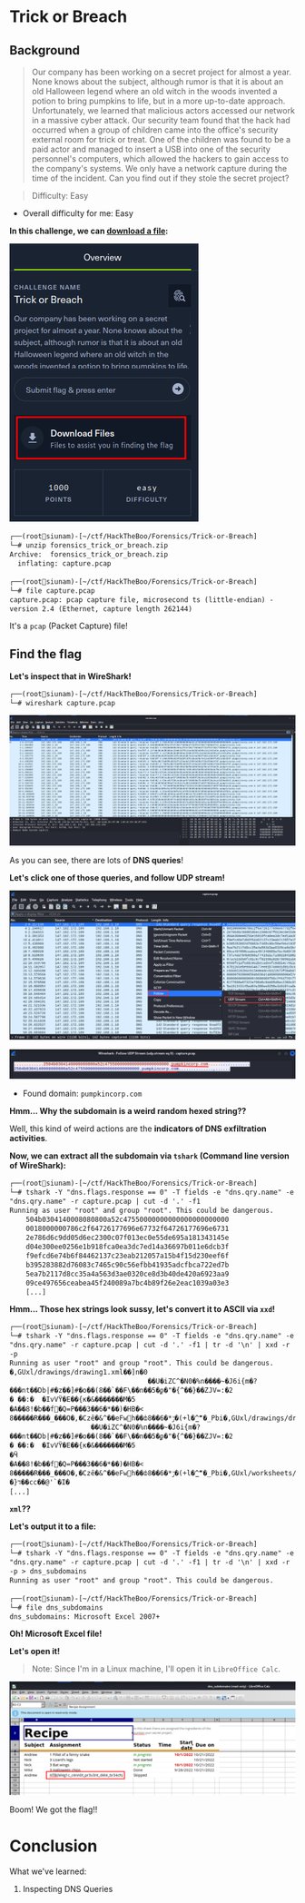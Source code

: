 # Trick or Breach

## Background

> Our company has been working on a secret project for almost a year. None knows about the subject, although rumor is that it is about an old Halloween legend where an old witch in the woods invented a potion to bring pumpkins to life, but in a more up-to-date approach. Unfortunately, we learned that malicious actors accessed our network in a massive cyber attack. Our security team found that the hack had occurred when a group of children came into the office's security external room for trick or treat. One of the children was found to be a paid actor and managed to insert a USB into one of the security personnel's computers, which allowed the hackers to gain access to the company's systems. We only have a network capture during the time of the incident. Can you find out if they stole the secret project?

> Difficulty: Easy

- Overall difficulty for me: Easy

**In this challenge, we can [download a file](https://raw.githubusercontent.com/siunam321/CTF-Writeups/main/HackTheBoo/Forensics/Trick-or-Breach/forensics_trick_or_breach.zip):**

![](https://raw.githubusercontent.com/siunam321/CTF-Writeups/main/HackTheBoo/Forensics/Trick-or-Breach/images/a1.png)

```
┌──(root🌸siunam)-[~/ctf/HackTheBoo/Forensics/Trick-or-Breach]
└─# unzip forensics_trick_or_breach.zip    
Archive:  forensics_trick_or_breach.zip
  inflating: capture.pcap

┌──(root🌸siunam)-[~/ctf/HackTheBoo/Forensics/Trick-or-Breach]
└─# file capture.pcap    
capture.pcap: pcap capture file, microsecond ts (little-endian) - version 2.4 (Ethernet, capture length 262144)
```

It's a `pcap` (Packet Capture) file!

## Find the flag

**Let's inspect that in WireShark!**
```
┌──(root🌸siunam)-[~/ctf/HackTheBoo/Forensics/Trick-or-Breach]
└─# wireshark capture.pcap
```

![](https://raw.githubusercontent.com/siunam321/CTF-Writeups/main/HackTheBoo/Forensics/Trick-or-Breach/images/a2.png)

As you can see, there are lots of **DNS queries**!

**Let's click one of those queries, and follow UDP stream!**

![](https://raw.githubusercontent.com/siunam321/CTF-Writeups/main/HackTheBoo/Forensics/Trick-or-Breach/images/a3.png)

![](https://raw.githubusercontent.com/siunam321/CTF-Writeups/main/HackTheBoo/Forensics/Trick-or-Breach/images/a4.png)

- Found domain: `pumpkincorp.com`

**Hmm... Why the subdomain is a weird random hexed string??**

Well, this kind of weird actions are the **indicators of DNS exfiltration activities**.

**Now, we can extract all the subdomain via `tshark` (Command line version of WireShark):**
```
┌──(root🌸siunam)-[~/ctf/HackTheBoo/Forensics/Trick-or-Breach]
└─# tshark -Y "dns.flags.response == 0" -T fields -e "dns.qry.name" -e "dns.qry.name" -r capture.pcap | cut -d '.' -f1
Running as user "root" and group "root". This could be dangerous.
	504b0304140008080800a52c47550000000000000000000000
	0018000000786c2f64726177696e67732f64726177696e6731
	2e786d6c9dd05d6ec2300c07f013ec0e55de695a181343145e
	d04e300ee0256e1b918fca0ea3dc7ed14a36697b011e6dcb3f
	f9efcd6e74b6f84462137c23eab212057a15b4f15d230eef6f
	b395283882d76083c7465c90c56efbb41935adcfbca722ed7b
	5ea7b2117d8cc35a4a563d3ae0320ce8d3b40de420a6923aa9
	09ce497656ceabea45f240089a7bc4b89f26e2eac1039a03e3
	[...]
```

**Hmm... Those hex strings look sussy, let's convert it to ASCII via `xxd`!**
```
┌──(root🌸siunam)-[~/ctf/HackTheBoo/Forensics/Trick-or-Breach]
└─# tshark -Y "dns.flags.response == 0" -T fields -e "dns.qry.name" -e "dns.qry.name" -r capture.pcap | cut -d '.' -f1 | tr -d '\n' | xxd -r -p
Running as user "root" and group "root". This could be dangerous.
�,GUxl/drawings/drawing1.xml��]n�0
                                  ��U�iZC^�N0�%n����~�J6i{m�?���nt��Db|#�z��]#�o��(8��`��F\��n��5�ϼ�"�{^��}��ZJV=:�2
� ��:�  �IvVΫ�E��{ĸ�&�������Mׄ�5
�A��8!�b��f଩�Q=P���3��6�*��)�HB�<	8�����R���_���O�,�Czȇ�&^��eFwh��ȸ8��ݱ*�6�(+l�^ޭ̳"�_Pbi�,GUxl/drawings/drawing2.xml��]n�0
                    ��U�iZC^�N0�%n����~�J6i{m�?���nt��Db|#�z��]#�o��(8��`��F\��n��5�ϼ�"�{^��}��ZJV=:�2
� ��:�  �IvVΫ�E��{ĸ�&�������Mׄ�5                                                                       �Ӵ
�A��8!�b��f଩�Q=P���3��6�*��)�HB�<	8�����R���_���O�,�Czȇ�&^��eFwh��ȸ8��ݱ*�6�(+l�^ޭ̳"�_Pbi�,GUxl/worksheets/sheet1.xml�X�r�8}�}ד��cc��@'`�I�
[...]
```

**`xml`??**

**Let's output it to a file:**
```
┌──(root🌸siunam)-[~/ctf/HackTheBoo/Forensics/Trick-or-Breach]
└─# tshark -Y "dns.flags.response == 0" -T fields -e "dns.qry.name" -e "dns.qry.name" -r capture.pcap | cut -d '.' -f1 | tr -d '\n' | xxd -r -p > dns_subdomains
Running as user "root" and group "root". This could be dangerous.
                                                                                                           
┌──(root🌸siunam)-[~/ctf/HackTheBoo/Forensics/Trick-or-Breach]
└─# file dns_subdomains 
dns_subdomains: Microsoft Excel 2007+
```

**Oh! Microsoft Excel file!**

**Let's open it!**

> Note: Since I'm in a Linux machine, I'll open it in `LibreOffice Calc`.

![](https://raw.githubusercontent.com/siunam321/CTF-Writeups/main/HackTheBoo/Forensics/Trick-or-Breach/images/a5.png)

Boom! We got the flag!!

# Conclusion

What we've learned:

1. Inspecting DNS Queries